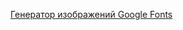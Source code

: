 [Генератор изображений Google Fonts](https://aleksandr09332.github.io/google-font-image-generator/)

